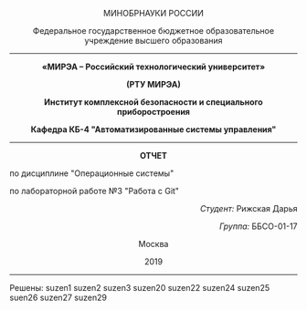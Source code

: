 <p align="center">МИНОБРНАУКИ РОССИИ</p>
<p align="center">Федеральное государственное бюджетное образовательное учреждение высшего образования</p>

---

**<p align="center">«МИРЭА – Российский технологический университет»</p>**

**<p align="center">(РТУ МИРЭА)</p>**
**<p align="center">Институт комплексной безопасности и специального приборостроения</p>**

**<p align="center">Кафедра КБ-4 "Автоматизированные системы управления"</p>**

---

**<p align="center">ОТЧЕТ</p>**

по дисциплине "Операционные системы"

по лабораторной работе №3 "Работа с Git"</p>

*<p align="right">Студент:* Рижская Дарья</p>
*<p align="right">Группа:* ББСО-01-17</p>

<p align="center">Москва</p>
<p align="center">2019</p>

---

Решены:
suzen1
suzen2
suzen3
suzen20
suzen22
suzen24
suzen25
suen26
suzen27
suzen29
